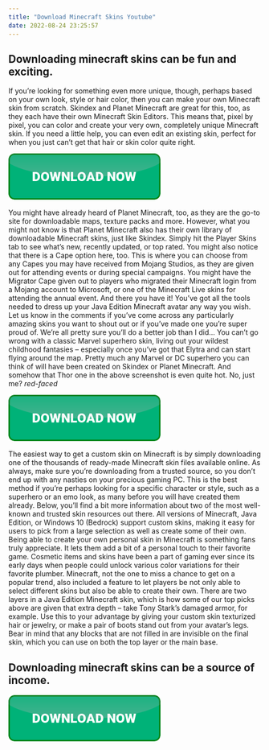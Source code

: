 ```yaml
---
title: "Download Minecraft Skins Youtube"
date: 2022-08-24 23:25:57
---
```


## Downloading minecraft skins can be fun and exciting.

If you’re looking for something even more unique, though, perhaps based on your own look, style or hair color, then you can make your own Minecraft skin from scratch. Skindex and Planet Minecraft are great for this, too, as they each have their own Minecraft Skin Editors. This means that, pixel by pixel, you can color and create your very own, completely unique Minecraft skin. If you need a little help, you can even edit an existing skin, perfect for when you just can’t get that hair or skin color quite right.

[![button](https://github.com/minecraftbay/minecraftbay.github.io/blob/main/dlbutton.png?raw=true)](https://minecraftsync.com/download-minecraft-skin)


You might have already heard of Planet Minecraft, too, as they are the go-to site for downloadable maps, texture packs and more. However, what you might not know is that Planet Minecraft also has their own library of downloadable Minecraft skins, just like Skindex. Simply hit the Player Skins tab to see what’s new, recently updated, or top rated.
You might also notice that there is a Cape option here, too. This is where you can choose from any Capes you may have received from Mojang Studios, as they are given out for attending events or during special campaigns. You might have the Migrator Cape given out to players who migrated their Minecraft login from a Mojang account to Microsoft, or one of the Minecraft Live skins for attending the annual event.
And there you have it! You’ve got all the tools needed to dress up your Java Edition Minecraft avatar any way you wish. Let us know in the comments if you’ve come across any particularly amazing skins you want to shout out or if you’ve made one you’re super proud of. We’re all pretty sure you’ll do a better job than I did…
You can’t go wrong with a classic Marvel superhero skin, living out your wildest childhood fantasies – especially once you’ve got that Elytra and can start flying around the map. Pretty much any Marvel or DC superhero you can think of will have been created on Skindex or Planet Minecraft. And somehow that Thor one in the above screenshot is even quite hot. No, just me? *red-faced*

[![button](https://github.com/minecraftbay/minecraftbay.github.io/blob/main/dlbutton.png?raw=true)](https://minecraftsync.com/download-minecraft-skin)


The easiest way to get a custom skin on Minecraft is by simply downloading one of the thousands of ready-made Minecraft skin files available online. As always, make sure you’re downloading from a trusted source, so you don’t end up with any nasties on your precious gaming PC. This is the best method if you’re perhaps looking for a specific character or style, such as a superhero or an emo look, as many before you will have created them already. Below, you’ll find a bit more information about two of the most well-known and trusted skin resources out there.
All versions of Minecraft, Java Edition, or Windows 10 (Bedrock) support custom skins, making it easy for users to pick from a large selection as well as create some of their own. Being able to create your own personal skin in Minecraft is something fans truly appreciate. It lets them add a bit of a personal touch to their favorite game.
Cosmetic items and skins have been a part of gaming ever since its early days when people could unlock various color variations for their favorite plumber. Minecraft, not the one to miss a chance to get on a popular trend, also included a feature to let players be not only able to select different skins but also be able to create their own.
There are two layers in a Java Edition Minecraft skin, which is how some of our top picks above are given that extra depth – take Tony Stark’s damaged armor, for example. Use this to your advantage by giving your custom skin texturized hair or jewelry, or make a pair of boots stand out from your avatar’s legs. Bear in mind that any blocks that are not filled in are invisible on the final skin, which you can use on both the top layer or the main base.

## Downloading minecraft skins can be a source of income.



[![button](https://github.com/minecraftbay/minecraftbay.github.io/blob/main/dlbutton.png?raw=true)](https://minecraftsync.com/download-minecraft-skin)